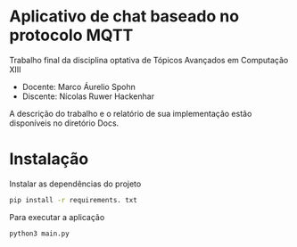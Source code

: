 # Aplicativo de chat baseado no protocolo MQTT

Trabalho final da disciplina optativa de Tópicos Avançados em Computação XIII

- Docente: Marco Áurelio Spohn
- Discente: Nícolas Ruwer Hackenhar

A descrição do trabalho e o relatório de sua implementação estão disponíveis no diretório Docs.

# Instalação

Instalar as dependências do projeto

```sh
pip install -r requirements. txt
```
Para executar a aplicação

```sh
python3 main.py
```